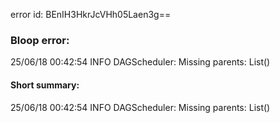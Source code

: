 error id: BEnIH3HkrJcVHh05Laen3g==
### Bloop error:

25/06/18 00:42:54 INFO DAGScheduler: Missing parents: List()
#### Short summary: 

25/06/18 00:42:54 INFO DAGScheduler: Missing parents: List()
